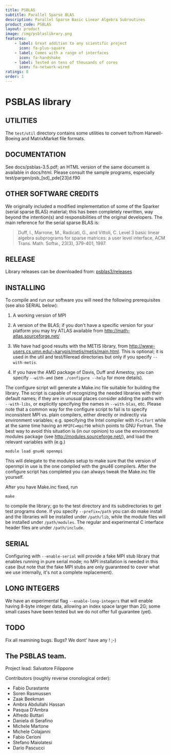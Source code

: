 ```yaml
---
title: PSBLAS
subtitle: Parallel Sparse BLAS
description: Parallel Sparse Basic Linear Algebra Subroutines
product_code: PSBLAS
layout: product
image: /img/psblaslibrary.png
features:
    - label: Great addition to any scientific project
      icon: fa-plus-square
    - label: Comes with a range of interfaces
      icon: fa-handshake
    - label: Tested on tens of thousands of cores
      icon: fa-network-wired
ratings: 0
order: 1
---
```


PSBLAS library
===========================


UTILITIES
---------
The `test/util` directory contains some utilities to convert to/from
Harwell-Boeing and MatrixMarket file formats.


DOCUMENTATION
-------------
See docs/psblas-3.5.pdf; an HTML version of the same document is
available in docs/html. Please consult the sample programs, especially
test/pargen/psb_[sd]_pde[23]d.f90


OTHER SOFTWARE CREDITS
----------------------
We originally included a modified implementation of some of the Sparker
(serial sparse BLAS)  material; this has been completely rewritten, way
beyond the intention(s) and responsibilities of the original developers.
The main reference for the serial sparse BLAS is:
>Duff, I., Marrone, M., Radicati, G., and Vittoli, C. Level 3 basic
>linear algebra subprograms for sparse matrices: a user level interface,
>ACM Trans. Math. Softw., 23(3), 379-401, 1997.


RELEASE
-------
Library releases can be downloaded from: [psblas3/releases](https://github.com/sfilippone/psblas3/releases)

INSTALLING
----------
To compile and run our software you will need the following
prerequisites (see also SERIAL below):

1. A working version of MPI

2. A version of the BLAS; if you don't have a specific version for your
   platform you may try ATLAS available from
   http://math-atlas.sourceforge.net/

3. We have had good results with  the METIS library, from
   http://www-users.cs.umn.edu/~karypis/metis/metis/main.html.
   This is optional; it is  used in the util and test/fileread
   directories but only if you specify `--with-metis`.

4. If you have the AMD package of Davis, Duff and Amestoy, you can
   specify `--with-amd` (see `./configure --help` for more details).

The configure script will generate a Make.inc file suitable for building
the library. The script is capable of recognizing the needed libraries
with their default names; if they are in unusual places consider adding
the paths with `--with-libs`, or explicitly specifying the names in
`--with-blas`, etc. Please note that a common way for the configure script
to fail is to specify inconsistent MPI vs. plain compilers, either
directly or indirectly via environment variables; e.g. specifying the
Intel compiler with `FC=ifort` while at the same time having an
`MPIFC=mpif90` which points to GNU Fortran. The best way to avoid this
situation is (in our opinion) to use the environment modules package
(see http://modules.sourceforge.net/), and load the relevant
variables with (e.g.)
```
module load gnu46 openmpi
```
This will delegate to the modules setup to make sure that the version of
openmpi in use is the one compiled with the gnu46 compilers. After the
configure script has completed you can always tweak the Make.inc file
yourself.

After you have Make.inc fixed,  run
```
make
```
to  compile the library; go to the test directory and its subdirectories
to get test programs done. If you specify `--prefix=/path` you can do make
install and the libraries will be installed under `/path/lib`, while the
module files will be installed under `/path/modules`. The regular and
experimental C interface header files are under `/path/include`.

SERIAL
------
Configuring with `--enable-serial` will provide a fake MPI stub library
that enables running in pure serial mode; no MPI installation is needed
in this case (but note that the fake MPI stubs are only guaranteed to
cover what we use internally, it's not a complete replacement).

LONG INTEGERS
-------------
We have an experimental flag `--enable-long-integers` that will enable
having 8-byte integer data, allowing an index space larger than 2G; some
small cases have been tested but we do not offer full guarantee (yet).


TODO
----
Fix all reamining bugs. Bugs? We dont' have any ! ;-)


The PSBLAS team.
---------------
Project lead:
Salvatore Filippone

Contributors (roughly reverse cronological order):

- Fabio      Durastante
- Soren 	   Rasmussen
- Zaak       Beekman
- Ambra	   Abdullahi Hassan
- Pasqua	   D'Ambra
- Alfredo    Buttari
- Daniela    di Serafino
- Michele    Martone
- Michele    Colajanni
- Fabio      Cerioni
- Stefano    Maiolatesi
- Dario      Pascucci
